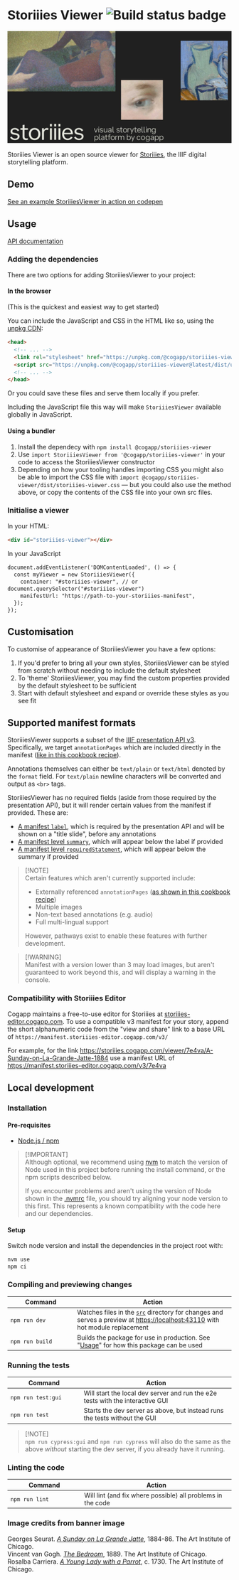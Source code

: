 # Storiiies Viewer ![Build status badge](https://github.com/CogappLabs/StoriiiesViewer/actions/workflows/build.yml/badge.svg)

![Storiies promotional banner](docs/Storiies_banner_1280_95.jpg)

Storiiies Viewer is an open source viewer for [Storiiies](https://www.cogapp.com/r-d/storiiies), the IIIF digital storytelling platform.

## Demo
[See an example StoriiiesViewer in action on codepen](https://codepen.io/Cogapp/pen/JjxbjGz)

## Usage

[API documentation](https://cogapplabs.github.io/StoriiiesViewer/api)

### Adding the dependencies

There are two options for adding StoriiiesViewer to your project:

#### In the browser

(This is the quickest and easiest way to get started)

You can include the JavaScript and CSS in the HTML like so, using the [unpkg CDN](https://unpkg.com/):

```HTML
<head>
  <!-- ... -->
  <link rel="stylesheet" href="https://unpkg.com/@cogapp/storiiies-viewer@latest/dist/storiiies-viewer.css">
  <script src="https://unpkg.com/@cogapp/storiiies-viewer@latest/dist/umd/storiiies-viewer.js"></script>
  <!-- ... -->
</head>
```

Or you could save these files and serve them locally if you prefer.

Including the JavaScript file this way will make `StoriiiesViewer` available globally in JavaScript.


#### Using a bundler

1. Install the dependecy with `npm install @cogapp/storiiies-viewer`
2. Use `import StoriiiesViewer from '@cogapp/storiiies-viewer'` in your code to access the StoriiiesViewer constructor
3. Depending on how your tooling handles importing CSS you might also be able to import the CSS file with `import @cogapp/storiiies-viewer/dist/storiiies-viewer.css` — but you could also use the method above, or copy the contents of the CSS file into your own src files.


### Initialise a viewer
In your HTML:
```HTML
<div id="storiiies-viewer"></div>
```

In your JavaScript
```JS
document.addEventListener('DOMContentLoaded', () => {
  const myViewer = new StoriiiesViewer({
    container: "#storiiies-viewer", // or document.querySelector("#storiiies-viewer")
    manifestUrl: "https://path-to-your-storiiies-manifest",
  });
});
```

## Customisation

To customise of appearance of StoriiiesViewer you have a few options:

1. If you'd prefer to bring all your own styles, StoriiiesViewer can be styled from scratch without needing to include the default stylesheet
2. To 'theme' StoriiiesViewer, you may find the custom properties provided by the default stylesheet to be sufficient
3. Start with default stylesheet and expand or override these styles as you see fit



## Supported manifest formats
StoriiiesViewer supports a subset of the [IIIF presentation API v3](https://iiif.io/api/presentation/3.0/). Specifically, we target `annotationPages` which are included directly in the manifest ([like in this cookbook recipe](https://iiif.io/api/cookbook/recipe/0258-tagging-external-resource/)).

Annotations themselves can either be `text/plain` or `text/html` denoted by the `format` field. For `text/plain` newline characters will be converted and output as `<br>` tags.

StoriiiesViewer has no required fields (aside from those required by the presentation API), but it will render certain values from the manifest if provided. These are:

- [A manifest `label`](https://iiif.io/api/presentation/3.0/#label), which is required by the presentation API and will be shown on a "title slide", before any annotations
- [A manifest level `summary`](https://iiif.io/api/presentation/3.0/#summary), which will appear below the label if provided
- [A manifest level `requiredStatement`](https://iiif.io/api/presentation/3.0/#requiredstatement), which will appear below the summary if provided

> [!NOTE]<br>
> Certain features which aren't currently supported include:
>
> - Externally referenced `annotationPages` ([as shown in this cookbook recipe](https://iiif.io/api/cookbook/recipe/0306-linking-annotations-to-manifests/))
> - Multiple images
> - Non-text based annotations (e.g. audio)
> - Full multi-lingual support
>
> However, pathways exist to enable these features with further development.

> [!WARNING]<br>
> Manifest with a version lower than 3 may load images, but aren't guaranteed to work beyond this, and will display a warning in the console.

### Compatibility with Storiiies Editor

Cogapp maintains a free-to-use editor for Storiiies at [storiiies-editor.cogapp.com](https://storiiies-editor.cogapp.com/). To use a compatible v3 manifest for your story, append the short alphanumeric code from the "view and share" link to a base URL of `https://manifest.storiiies-editor.cogapp.com/v3/`

For example, for the link https://storiiies.cogapp.com/viewer/7e4va/A-Sunday-on-La-Grande-Jatte-1884 use a manifest URL of https://manifest.storiiies-editor.cogapp.com/v3/7e4va

## Local development

### Installation

#### Pre-requisites

- [Node.js / npm](https://docs.npmjs.com/downloading-and-installing-node-js-and-npm)

> [!IMPORTANT]<br>
> Although optional, we recommend using [nvm](https://github.com/nvm-sh/nvm) to match the version of Node used in this project before running the install command, or the npm scripts described below.
>
> If you encounter problems and aren't using the version of Node shown in the [.nvmrc](.nvmrc) file, you should try aligning your node version to this first. This represents a known compatibility with the code here and our dependencies.

#### Setup

Switch node version and install the dependencies in the project root with:

```console
nvm use
npm ci
```

### Compiling and previewing changes

<table width="100%">
  <thead>
    <tr>
      <th width="300px">Command</th>
      <th width="800px">Action</th>
    </tr>
  </thead>
  <tbody>
    <tr>
      <td><code>npm run dev</code></td>
      <td>Watches files in the <a href="./src"><code>src</code></a> directory for changes and serves a preview at <a href="https://localhost:43110">https://localhost:43110</a> with hot module replacement</td>
    </tr>
    <tr>
      <td><code>npm run build</code></td>
      <td>Builds the package for use in production. See "<a href="#usage">Usage</a>" for how this package can be used</td>
    </tr>
  </tbody>
</table>


### Running the tests

<table width="100%">
  <thead>
    <tr>
      <th width="300px">Command</th>
      <th width="800px">Action</th>
    </tr>
  </thead>
  <tbody>
    <tr>
      <td><code>npm run test:gui</code></td>
      <td>Will start the local dev server and run the e2e tests with the interactive GUI</td>
    </tr>
    <tr>
      <td><code>npm run test</code></td>
      <td> Starts the dev server as above, but instead runs the tests without the GUI</td>
    </tr>
  </tbody>
</table>

> [!NOTE]<br>
> `npm run cypress:gui` and `npm run cypress` will also do the same as the above _without_ starting the dev server, if you already have it running.

### Linting the code

<table width="100%">
  <thead>
    <tr>
      <th width="300px">Command</th>
      <th width="800px">Action</th>
    </tr>
  </thead>
  <tbody>
    <tr>
      <td><code>npm run lint</code></td>
      <td>Will lint (and fix where possible) all problems in the code</td>
    </tr>
  </tbody>
</table>

### Image credits from banner image

Georges Seurat. _[A Sunday on La Grande Jatte](https://www.artic.edu/artworks/27992/a-sunday-on-la-grande-jatte-1884)_, 1884-86. The Art Institute of Chicago.<br>
Vincent van Gogh. _[The Bedroom](https://www.artic.edu/artworks/28560/the-bedroom)_, 1889. The Art Institute of Chicago.<br>
Rosalba Carriera. _[A Young Lady with a Parrot](https://www.artic.edu/artworks/103887/a-young-lady-with-a-parrot)_, c. 1730. The Art Institute of Chicago.
